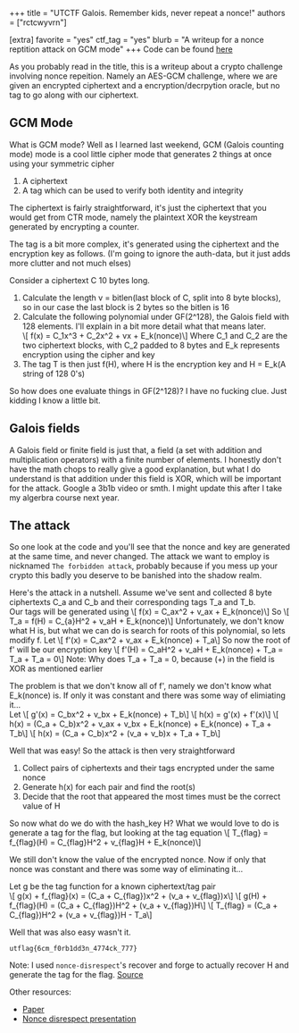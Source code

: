 +++
title = "UTCTF Galois. Remember kids, never repeat a nonce!"
authors = ["rctcwyvrn"]

[extra]
favorite = "yes"
ctf_tag = "yes"
blurb = "A writeup for a nonce reptition attack on GCM mode"
+++
Code can be found [here](https://github.com/rctcwyvrn/ctf_stuff/tree/master/utctf/galois)

As you probably read in the title, this is a writeup about a crypto challenge involving nonce repeition. Namely an AES-GCM challenge, where we are given an encrypted ciphertext and a encryption/decrpytion oracle, but no tag to go along with our ciphertext.

## GCM Mode
What is GCM mode? Well as I learned last weekend, GCM (Galois counting mode) mode is a cool little cipher mode that generates 2 things at once using your symmetric cipher
1. A ciphertext   
2. A tag which can be used to verify both identity and integrity  

The ciphertext is fairly straightforward, it's just the ciphertext that you would get from CTR mode, namely the plaintext XOR the keystream generated by encrypting a counter.

The tag is a bit more complex, it's generated using the ciphertext and the encryption key as follows. (I'm going to ignore the auth-data, but it just adds more clutter and not much elses)

Consider a ciphertext C 10 bytes long.  
1. Calculate the length v = bitlen(last block of C, split into 8 byte blocks), so in our case the last block is 2 bytes so the bitlen is 16  
2. Calculate the following polynomial under GF(2^128), the Galois field with 128 elements. I'll explain in a bit more detail what that means later.   
\\[ f(x) = C_1x^3 + C_2x^2 + vx + E_k(nonce)\\]
Where C_1 and C_2 are the two ciphertext blocks, with C_2 padded to 8 bytes and E_k represents encryption using the cipher and key  
3. The tag T is then just f(H), where H is the encryption key and H = E_k(A string of 128 0's)

So how does one evaluate things in GF(2^128)? I have no fucking clue. Just kidding I know a little bit.

## Galois fields
A Galois field or finite field is just that, a field (a set with addition and multiplication operators) with a finite number of elements. I honestly don't have the math chops to really give a good explanation, but what I do understand is that addition under this field is XOR, which will be important for the attack. Google a 3b1b video or smth. I might update this after I take my algerbra course next year.

## The attack
So one look at the code and you'll see that the nonce and key are generated at the same time, and never changed. The attack we want to employ is nicknamed `The forbidden attack`, probably because if you mess up your crypto this badly you deserve to be banished into the shadow realm.

Here's the attack in a nutshell. Assume we've sent and collected 8 byte ciphertexts C_a and C_b and their corresponding tags T_a and T_b.  
Our tags will be generated using 
\\[ f(x) = C_ax^2 + v_ax + E_k(nonce)\\]
So 
\\[ T_a = f(H) = C_{a}H^2 + v_aH + E_k(nonce)\\]
Unfortunately, we don't know what H is, but what we can do is search for roots of this polynomial, so lets modify f. Let
\\[ f'(x) = C_ax^2 + v_ax + E_k(nonce) + T_a\\]
So now the root of f' will be our encryption key
\\[ f'(H) = C_aH^2 + v_aH + E_k(nonce) + T_a = T_a + T_a = 0\\]
Note: Why does T_a + T_a = 0, because (+) in the field is XOR as mentioned earlier

The problem is that we don't know all of f', namely we don't know what E_k(nonce) is. If only it was constant and there was some way of elimiating it...  
Let
\\[ g'(x) = C_bx^2 + v_bx + E_k(nonce) + T_b\\]
\\[ h(x) = g'(x) + f'(x)\\]
\\[ h(x) = (C_a + C_b)x^2 + v_ax + v_bx + E_k(nonce) + E_k(nonce) + T_a + T_b\\]
\\[ h(x) = (C_a + C_b)x^2 + (v_a + v_b)x + T_a + T_b\\]
  
Well that was easy! So the attack is then very straightforward  
1. Collect pairs of ciphertexts and their tags encrypted under the same nonce   
2. Generate h(x) for each pair and find the root(s)  
3. Decide that the root that appeared the most times must be the correct value of H  

So now what do we do with the hash_key H? What we would love to do is generate a tag for the flag, but looking at the tag equation
\\[ T_{flag} = f_{flag}(H) = C_{flag}H^2 + v_{flag}H + E_k(nonce)\\]

We still don't know the value of the encrypted nonce. Now if only that nonce was constant and there was some way of eliminating it...   

Let g be the tag function for a known ciphertext/tag pair  
\\[ g(x) + f_{flag}(x) = (C_a + C_{flag})x^2 + (v_a + v_{flag})x\\]
\\[ g(H) + f_{flag}(H) = (C_a + C_{flag})H^2 + (v_a + v_{flag})H\\]
\\[ T_{flag} = (C_a + C_{flag})H^2 + (v_a + v_{flag})H - T_a\\]

Well that was also easy wasn't it.

`utflag{6cm_f0rb1dd3n_4774ck_777}`

Note: I used `nonce-disrespect`'s recover and forge to actually recover H and generate the tag for the flag. [Source](https://github.com/nonce-disrespect/nonce-disrespect)  
     
Other resources:   
*  [Paper](https://eprint.iacr.org/2016/475.pdf)  
*  [Nonce disrespect presentation](https://www.blackhat.com/docs/us-16/materials/us-16-Devlin-Nonce-Disrespecting-Adversaries-Practical-Forgery-Attacks-On-GCM-In-TLS.pdf)